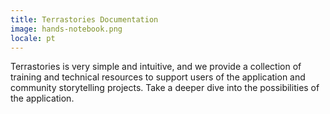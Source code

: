 ```yaml
---
title: Terrastories Documentation
image: hands-notebook.png
locale: pt
---
```


Terrastories is very simple and intuitive, and we provide a collection of training and technical resources to support users of the application and community storytelling projects. Take a deeper dive into the possibilities of the application.

<app-button :color="true" localUrl=":8086/all/https://docs.terrastories.app" text="Read the documentation"></app-button>
